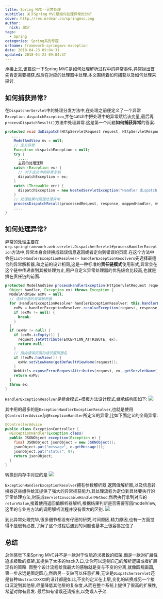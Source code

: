 ```yaml
---
title: Spring MVC--异常处理
subtitle: 关于Spring MVC是如何处理异常的分析
cover: http://res.mrdear.cn/springmvc.png
author: 
  nick: 屈定
tags:
  - Spring
categories: Spring系列专题
urlname: framework-springmvc-exception
date: 2018-04-23 09:04:31
updated: 2018-04-23 09:04:37
---
```

承接上文,该篇说一下Spring MVC是如何处理解析过程中的异常事件,异常抛出首先肯定需要捕获,然后在对应的处理器中处理.本文围绕着如何捕获以及如何处理来探讨.

## 如何捕获异常?
在`DispatcherServlet`中的处理分发方法中,在处理之前便定义了一个异常`Exception dispatchException`,并在catch中把处理中的异常赋给该变量,最后再`processDispatchResult()`方法中处理异常.这是第一个问题**如何捕获异常**的答案.
```java
protected void doDispatch(HttpServletRequest request, HttpServletResponse response) throws Exception {
   ....
    ModelAndView mv = null;
    // 定义异常
    Exception dispatchException = null;
    try {
      .....
      主要的处理逻辑
    catch (Exception ex) {
      // 对于这之中的异常复制
      dispatchException = ex;
    }
    catch (Throwable err) {
      dispatchException = new NestedServletException("Handler dispatch failed", err);
    }
    // 处理结果时顺便处理异常
    processDispatchResult(processedRequest, response, mappedHandler, mv, dispatchException);
    ....
}
```

## 如何处理异常?
异常的处理主要在`org.springframework.web.servlet.DispatcherServlet#processHandlerException`方法中,异常本身会转换成错误信息返回或者定向到错误的页面.在这个方法中会在`List<HandlerExceptionResolver> handlerExceptionResolvers`先选择最适合的异常解析器,和之前的设计相同,这是一种标准的**责任链模式**使用形式,异常会在这个链中传递直到其被处理为止,用户自定义异常处理器的优先级会比较高,也就是排在责任链的前面.
```java
protected ModelAndView processHandlerException(HttpServletRequest request, HttpServletResponse response,
  Object handler, Exception ex) throws Exception {
  ModelAndView exMv = null;
  // 选择合适的异常解析器
  for (HandlerExceptionResolver handlerExceptionResolver: this.handlerExceptionResolvers) {
    exMv = handlerExceptionResolver.resolveException(request, response, handler, ex);
    if (exMv != null) {
      break;
    }
  }
  if (exMv != null) {
    if (exMv.isEmpty()) {
      request.setAttribute(EXCEPTION_ATTRIBUTE, ex);
      return null;
    }
    // 指向错误页面的话设置页面名
    if (!exMv.hasView()) {
      exMv.setViewName(getDefaultViewName(request));
    }
    WebUtils.exposeErrorRequestAttributes(request, ex, getServletName());
    return exMv;
  }
  throw ex;
}
```
`HandlerExceptionResolver`是组合模式+模板方法设计模式,继承结构图如下:
![](http://res.mrdear.cn/1523791699.png)

其中用的最多的是`ExceptionHandlerExceptionResolver`,也就是使用`@ControllerAdvice`与`@ExceptionHandler`所定义的异常,比如下面定义的全局异常:
```java
@ControllerAdvice
public class ExceptionController {
  @ExceptionHandler(Exception.class)
  public JSONObject exception(Exception e) {
    final JSONObject jsonObject = new JSONObject();
    jsonObject.put("message", e.getMessage());
    jsonObject.put("status", 0);
    return jsonObject;
  }
}
```
转换到内存中对应的是
![](http://res.mrdear.cn/1523792438.png)

`ExceptionHandlerExceptionResolver`拥有参数解析器,返回值解析器,以及信息转换器这些组件给其提供了强大的异常捕获能力.其处理流程为定位到具体要执行的异常处理方法,封装成`ServletInvocableHandlerMethod`,然后执行拿到对应的`returnValue`,接着使用返回值解析器解析,根据结果判断是否需要写回modelView,这里的与业务方法的调用解析流程并没有很大的区别.
![](http://res.mrdear.cn/1523792535.png)

到此异常处理完毕,很多细节都没有仔细的研究,时间原因,精力原因,也有一方面觉得不是很有必要,了解了这个过程后遇到的问题也基本上很容易定位了.

## 总结
总体感觉下来Spring MVC并不是一款对于性能追求极致的框架,而是一款对扩展性追求极致的框架,其提供了太多的hack入口,让你可以定制自己的解析逻辑或者扩展现有的策略.
而整个设计流程给我最大的感触就是变与不变的分离,就像圆规画圆,第一步永远是固定圆心,然后另一支轴可以任意扩展,无论是`DispatcherServlet`还是各种`AbstractXXXXX`的设计都是如此,不变的定义在上层,变化的转换成另一个接口沉淀到其他层,尽量降低其他层的复杂度,从而在整个系统上提供了很高的扩展性,希望对你有启发.
最后如有错误还请指出,以免误人子弟.

